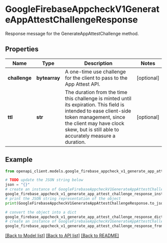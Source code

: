 # GoogleFirebaseAppcheckV1GenerateAppAttestChallengeResponse

Response message for the GenerateAppAttestChallenge method.

## Properties

Name | Type | Description | Notes
------------ | ------------- | ------------- | -------------
**challenge** | **bytearray** | A one-time use challenge for the client to pass to the App Attest API. | [optional] 
**ttl** | **str** | The duration from the time this challenge is minted until its expiration. This field is intended to ease client-side token management, since the client may have clock skew, but is still able to accurately measure a duration. | [optional] 

## Example

```python
from openapi_client.models.google_firebase_appcheck_v1_generate_app_attest_challenge_response import GoogleFirebaseAppcheckV1GenerateAppAttestChallengeResponse

# TODO update the JSON string below
json = "{}"
# create an instance of GoogleFirebaseAppcheckV1GenerateAppAttestChallengeResponse from a JSON string
google_firebase_appcheck_v1_generate_app_attest_challenge_response_instance = GoogleFirebaseAppcheckV1GenerateAppAttestChallengeResponse.from_json(json)
# print the JSON string representation of the object
print(GoogleFirebaseAppcheckV1GenerateAppAttestChallengeResponse.to_json())

# convert the object into a dict
google_firebase_appcheck_v1_generate_app_attest_challenge_response_dict = google_firebase_appcheck_v1_generate_app_attest_challenge_response_instance.to_dict()
# create an instance of GoogleFirebaseAppcheckV1GenerateAppAttestChallengeResponse from a dict
google_firebase_appcheck_v1_generate_app_attest_challenge_response_from_dict = GoogleFirebaseAppcheckV1GenerateAppAttestChallengeResponse.from_dict(google_firebase_appcheck_v1_generate_app_attest_challenge_response_dict)
```
[[Back to Model list]](../README.md#documentation-for-models) [[Back to API list]](../README.md#documentation-for-api-endpoints) [[Back to README]](../README.md)


